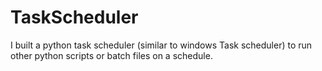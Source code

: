 # TaskScheduler
I built a python task scheduler (similar to windows Task scheduler) to run other python scripts or batch files on a schedule.
